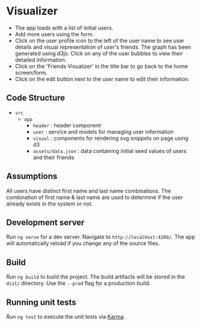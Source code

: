 # Visualizer

* The app loads with a list of initial users.   
* Add more users using the form.  
* Click on the user profile icon to the left of the user name to see user details and visual representation of user's friends. The graph has been generated using d3js. Click on any of the user bubbles to view their detailed information.   
* Click on the 'Friends Visualizer' in the title bar to go back to the home screen/form.  
* Click on the edit button next to the user name to edit their information.

## Code Structure
* `src`   
    * `app`  
        * `header`  : header component 
        * `user`    : service and models for managing user information
        * `visual`  : components for rendering svg snippets on page using d3
        * `assets/data.json`    : data containing initial seed values of users and their friends
        

## Assumptions
All users have distinct first name and last name combinations. The combination of first name & last name are used to determine 
if the user already exists in the system or not.
          
## Development server

Run `ng serve` for a dev server. Navigate to `http://localhost:4200/`. The app will automatically reload if you change any of the source files.

## Build

Run `ng build` to build the project. The build artifacts will be stored in the `dist/` directory. Use the `--prod` flag for a production build.

## Running unit tests

Run `ng test` to execute the unit tests via [Karma](https://karma-runner.github.io).

